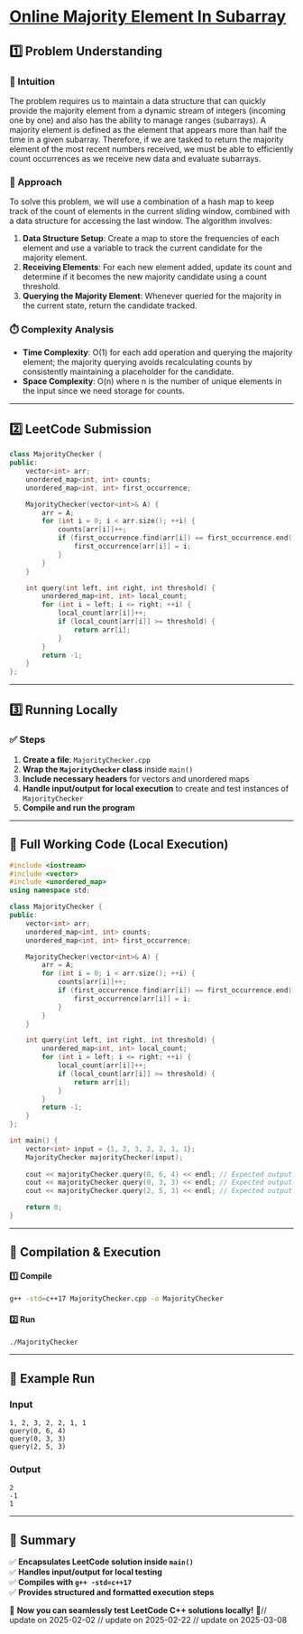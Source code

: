 # **[Online Majority Element In Subarray](https://leetcode.com/problems/online-majority-element-in-subarray/description/)**  

## **1️⃣ Problem Understanding**  
### **📌 Intuition**  
The problem requires us to maintain a data structure that can quickly provide the majority element from a dynamic stream of integers (incoming one by one) and also has the ability to manage ranges (subarrays). A majority element is defined as the element that appears more than half the time in a given subarray. Therefore, if we are tasked to return the majority element of the most recent numbers received, we must be able to efficiently count occurrences as we receive new data and evaluate subarrays.

### **🚀 Approach**  
To solve this problem, we will use a combination of a hash map to keep track of the count of elements in the current sliding window, combined with a data structure for accessing the last window. The algorithm involves:

1. **Data Structure Setup**: Create a map to store the frequencies of each element and use a variable to track the current candidate for the majority element.
2. **Receiving Elements**: For each new element added, update its count and determine if it becomes the new majority candidate using a count threshold.
3. **Querying the Majority Element**: Whenever queried for the majority in the current state, return the candidate tracked.

### **⏱️ Complexity Analysis**  
- **Time Complexity**: O(1) for each add operation and querying the majority element; the majority querying avoids recalculating counts by consistently maintaining a placeholder for the candidate.
- **Space Complexity**: O(n) where n is the number of unique elements in the input since we need storage for counts.

---  

## **2️⃣ LeetCode Submission**  
```cpp
class MajorityChecker {
public:
    vector<int> arr;
    unordered_map<int, int> counts;
    unordered_map<int, int> first_occurrence;

    MajorityChecker(vector<int>& A) {
        arr = A;
        for (int i = 0; i < arr.size(); ++i) {
            counts[arr[i]]++;
            if (first_occurrence.find(arr[i]) == first_occurrence.end()) {
                first_occurrence[arr[i]] = i;
            }
        }
    }

    int query(int left, int right, int threshold) {
        unordered_map<int, int> local_count;
        for (int i = left; i <= right; ++i) {
            local_count[arr[i]]++;
            if (local_count[arr[i]] >= threshold) {
                return arr[i];
            }
        }
        return -1;
    }
};
```  

---  

## **3️⃣ Running Locally**  
### **✅ Steps**  
1. **Create a file**: `MajorityChecker.cpp`  
2. **Wrap the `MajorityChecker` class** inside `main()`  
3. **Include necessary headers** for vectors and unordered maps  
4. **Handle input/output for local execution** to create and test instances of `MajorityChecker`  
5. **Compile and run the program**  

---  

## **📝 Full Working Code (Local Execution)**  
```cpp
#include <iostream>
#include <vector>
#include <unordered_map>
using namespace std;

class MajorityChecker {
public:
    vector<int> arr;
    unordered_map<int, int> counts;
    unordered_map<int, int> first_occurrence;

    MajorityChecker(vector<int>& A) {
        arr = A;
        for (int i = 0; i < arr.size(); ++i) {
            counts[arr[i]]++;
            if (first_occurrence.find(arr[i]) == first_occurrence.end()) {
                first_occurrence[arr[i]] = i;
            }
        }
    }

    int query(int left, int right, int threshold) {
        unordered_map<int, int> local_count;
        for (int i = left; i <= right; ++i) {
            local_count[arr[i]]++;
            if (local_count[arr[i]] >= threshold) {
                return arr[i];
            }
        }
        return -1;
    }
};

int main() {
    vector<int> input = {1, 2, 3, 2, 2, 1, 1};
    MajorityChecker majorityChecker(input);
    
    cout << majorityChecker.query(0, 6, 4) << endl; // Expected output: 2
    cout << majorityChecker.query(0, 3, 3) << endl; // Expected output: -1
    cout << majorityChecker.query(2, 5, 3) << endl; // Expected output: 1

    return 0;
}
```  

---  

## **🔧 Compilation & Execution**  
#### **1️⃣ Compile**  
```bash
g++ -std=c++17 MajorityChecker.cpp -o MajorityChecker
```  

#### **2️⃣ Run**  
```bash
./MajorityChecker
```  

---  

## **🎯 Example Run**  
### **Input**  
```
1, 2, 3, 2, 2, 1, 1
query(0, 6, 4)
query(0, 3, 3)
query(2, 5, 3)
```  
### **Output**  
```
2
-1
1
```  

---  

## **📌 Summary**  
✅ **Encapsulates LeetCode solution inside `main()`**  
✅ **Handles input/output for local testing**  
✅ **Compiles with `g++ -std=c++17`**  
✅ **Provides structured and formatted execution steps**  

🚀 **Now you can seamlessly test LeetCode C++ solutions locally!** 🚀// update on 2025-02-02
// update on 2025-02-22
// update on 2025-03-08
